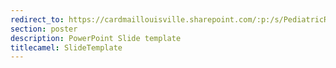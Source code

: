 ```yaml
---
redirect_to: https://cardmaillouisville.sharepoint.com/:p:/s/PediatricResearchAccesstoServices/EQIjV-Tk8nJIqxwxiyL0EBgBZ3E2s9YF1tPt4Jjz9dw61Q?e=iWzMej
section: poster
description: PowerPoint Slide template
titlecamel: SlideTemplate
---
```

